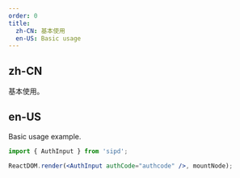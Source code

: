 ```yaml
---
order: 0
title:
  zh-CN: 基本使用
  en-US: Basic usage
---
```


## zh-CN

基本使用。

## en-US

Basic usage example.

```jsx
import { AuthInput } from 'sipd';

ReactDOM.render(<AuthInput authCode="authcode" />, mountNode);
```
